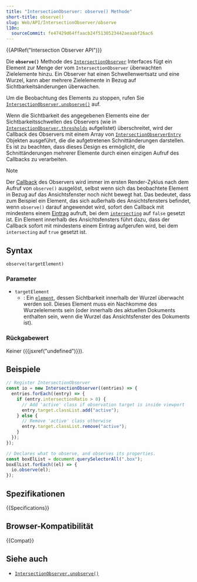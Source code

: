 ```yaml
---
title: "IntersectionObserver: observe() Methode"
short-title: observe()
slug: Web/API/IntersectionObserver/observe
l10n:
  sourceCommit: fe47429d64ffaacb24f5130523442aeaabf26ac6
---
```


{{APIRef("Intersection Observer API")}}

Die **`observe()`** Methode des [`IntersectionObserver`](/de/docs/Web/API/IntersectionObserver) Interfaces fügt ein Element zur Menge der vom `IntersectionObserver` überwachten Zielelemente hinzu.
Ein Observer hat einen Schwellenwertsatz und eine Wurzel, kann aber mehrere Zielelemente in Bezug auf Sichtbarkeitsänderungen überwachen.

Um die Beobachtung des Elements zu stoppen, rufen Sie [`IntersectionObserver.unobserve()`](/de/docs/Web/API/IntersectionObserver/unobserve) auf.

Wenn die Sichtbarkeit des angegebenen Elements eine der Sichtbarkeitsschwellen des Observers (wie in [`IntersectionObserver.thresholds`](/de/docs/Web/API/IntersectionObserver/thresholds) aufgelistet) überschreitet, wird der Callback des Observers mit einem Array von [`IntersectionObserverEntry`](/de/docs/Web/API/IntersectionObserverEntry) Objekten ausgeführt, die die aufgetretenen Schnittänderungen darstellen.
Es ist zu beachten, dass dieses Design es ermöglicht, die Schnittänderungen mehrerer Elemente durch einen einzigen Aufruf des Callbacks zu verarbeiten.

> [!NOTE]
> Der [Callback](/de/docs/Web/API/IntersectionObserver/IntersectionObserver#callback) des Observers wird immer im ersten Render-Zyklus nach dem Aufruf von `observe()` ausgelöst, selbst wenn sich das beobachtete Element in Bezug auf das Ansichtsfenster noch nicht bewegt hat.
> Das bedeutet, dass zum Beispiel ein Element, das sich außerhalb des Ansichtsfensters befindet, wenn `observe()` darauf angewendet wird, sofort den Callback mit mindestens einem [Eintrag](/de/docs/Web/API/IntersectionObserverEntry) aufruft, bei dem [`intersecting`](/de/docs/Web/API/IntersectionObserverEntry/isIntersecting) auf `false` gesetzt ist.
> Ein Element innerhalb des Ansichtsfensters führt dazu, dass der Callback sofort mit mindestens einem Eintrag aufgerufen wird, bei dem `intersecting` auf `true` gesetzt ist.

## Syntax

```js-nolint
observe(targetElement)
```

### Parameter

- `targetElement`
  - : Ein [`element`](/de/docs/Web/API/Element), dessen Sichtbarkeit innerhalb der Wurzel überwacht werden soll.
    Dieses Element muss ein Nachkomme des Wurzelelements sein (oder innerhalb des aktuellen Dokuments enthalten sein, wenn die Wurzel das Ansichtsfenster des Dokuments ist).

### Rückgabewert

Keiner ({{jsxref("undefined")}}).

## Beispiele

```js
// Register IntersectionObserver
const io = new IntersectionObserver((entries) => {
  entries.forEach((entry) => {
    if (entry.intersectionRatio > 0) {
      // Add 'active' class if observation target is inside viewport
      entry.target.classList.add("active");
    } else {
      // Remove 'active' class otherwise
      entry.target.classList.remove("active");
    }
  });
});

// Declares what to observe, and observes its properties.
const boxElList = document.querySelectorAll(".box");
boxElList.forEach((el) => {
  io.observe(el);
});
```

## Spezifikationen

{{Specifications}}

## Browser-Kompatibilität

{{Compat}}

## Siehe auch

- [`IntersectionObserver.unobserve()`](/de/docs/Web/API/IntersectionObserver/unobserve)
